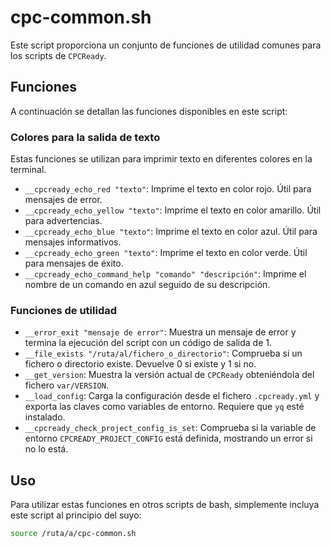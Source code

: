 # cpc-common.sh

Este script proporciona un conjunto de funciones de utilidad comunes para los scripts de `CPCReady`.

## Funciones

A continuación se detallan las funciones disponibles en este script:

### Colores para la salida de texto

Estas funciones se utilizan para imprimir texto en diferentes colores en la terminal.

- `__cpcready_echo_red "texto"`: Imprime el texto en color rojo. Útil para mensajes de error.
- `__cpcready_echo_yellow "texto"`: Imprime el texto en color amarillo. Útil para advertencias.
- `__cpcready_echo_blue "texto"`: Imprime el texto en color azul. Útil para mensajes informativos.
- `__cpcready_echo_green "texto"`: Imprime el texto en color verde. Útil para mensajes de éxito.
- `__cpcready_echo_command_help "comando" "descripción"`: Imprime el nombre de un comando en azul seguido de su descripción.

### Funciones de utilidad

- `__error_exit "mensaje de error"`: Muestra un mensaje de error y termina la ejecución del script con un código de salida de 1.
- `__file_exists "/ruta/al/fichero_o_directorio"`: Comprueba si un fichero o directorio existe. Devuelve 0 si existe y 1 si no.
- `__get_version`: Muestra la versión actual de `CPCReady` obteniéndola del fichero `var/VERSION`.
- `__load_config`: Carga la configuración desde el fichero `.cpcready.yml` y exporta las claves como variables de entorno. Requiere que `yq` esté instalado.
- `__cpcready_check_project_config_is_set`: Comprueba si la variable de entorno `CPCREADY_PROJECT_CONFIG` está definida, mostrando un error si no lo está.

## Uso

Para utilizar estas funciones en otros scripts de bash, simplemente incluya este script al principio del suyo:

```bash
source /ruta/a/cpc-common.sh
```
